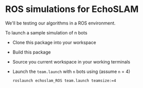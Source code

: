# ROS simulations for EchoSLAM

We'll be testing our algorithms in a ROS environment. 

To launch a sample simulation of n bots
* Clone this package into your workspace
* Build this package
* Source you current workspace in your working terminals
* Launch the `team.launch` with `n` bots using (assume `n` = 4)

  ```roslaunch echoslam_ROS team.launch teamsize:=4```
